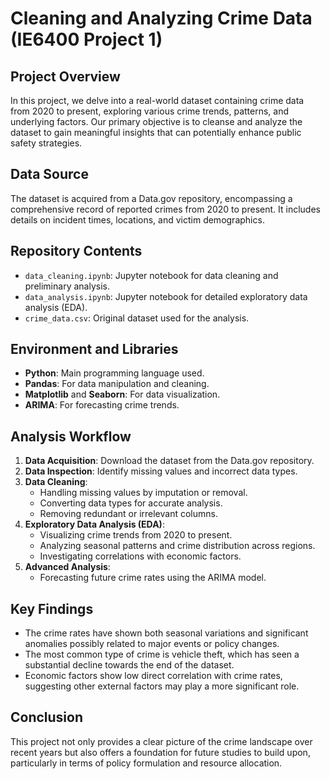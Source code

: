 # Cleaning and Analyzing Crime Data (IE6400 Project 1)

## Project Overview
In this project, we delve into a real-world dataset containing crime data from 2020 to present, exploring various crime trends, patterns, and underlying factors. Our primary objective is to cleanse and analyze the dataset to gain meaningful insights that can potentially enhance public safety strategies.

## Data Source
The dataset is acquired from a Data.gov repository, encompassing a comprehensive record of reported crimes from 2020 to present. It includes details on incident times, locations, and victim demographics.

## Repository Contents
- `data_cleaning.ipynb`: Jupyter notebook for data cleaning and preliminary analysis.
- `data_analysis.ipynb`: Jupyter notebook for detailed exploratory data analysis (EDA).
- `crime_data.csv`: Original dataset used for the analysis.

## Environment and Libraries
- **Python**: Main programming language used.
- **Pandas**: For data manipulation and cleaning.
- **Matplotlib** and **Seaborn**: For data visualization.
- **ARIMA**: For forecasting crime trends.

## Analysis Workflow
1. **Data Acquisition**: Download the dataset from the Data.gov repository.
2. **Data Inspection**: Identify missing values and incorrect data types.
3. **Data Cleaning**:
   - Handling missing values by imputation or removal.
   - Converting data types for accurate analysis.
   - Removing redundant or irrelevant columns.
4. **Exploratory Data Analysis (EDA)**:
   - Visualizing crime trends from 2020 to present.
   - Analyzing seasonal patterns and crime distribution across regions.
   - Investigating correlations with economic factors.
5. **Advanced Analysis**:
   - Forecasting future crime rates using the ARIMA model.

## Key Findings
- The crime rates have shown both seasonal variations and significant anomalies possibly related to major events or policy changes.
- The most common type of crime is vehicle theft, which has seen a substantial decline towards the end of the dataset.
- Economic factors show low direct correlation with crime rates, suggesting other external factors may play a more significant role.

## Conclusion
This project not only provides a clear picture of the crime landscape over recent years but also offers a foundation for future studies to build upon, particularly in terms of policy formulation and resource allocation.


